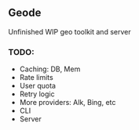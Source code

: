 ## Geode
Unfinished WIP
geo toolkit and server

### TODO:
- Caching: DB, Mem
- Rate limits
- User quota
- Retry logic
- More providers: Alk, Bing, etc
- CLI
- Server
